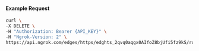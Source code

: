 <!-- Code generated for API Clients. DO NOT EDIT. -->

#### Example Request

```bash
curl \
-X DELETE \
-H "Authorization: Bearer {API_KEY}" \
-H "Ngrok-Version: 2" \
https://api.ngrok.com/edges/https/edghts_2qvq0aqgx0AIfoZ8bjUfi5fz9kS/routes/edghtsrt_2qvq0gVSuENkVajsaq0KtX4HscR/oauth
```
